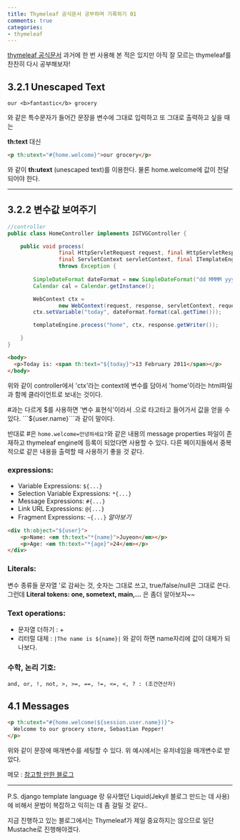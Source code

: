 ```yaml
---
title: Thymeleaf 공식문서 공부하며 기록하기 01
comments: true
categories:
- thymeleaf
---
```


[thymeleaf 공식문서](https://www.thymeleaf.org/doc/tutorials/3.0/usingthymeleaf.html)
과거에 한 번 사용해 본 적은 있지만 아직 잘 모르는 thymeleaf를 찬찬히 
다시 공부해보자!

<!-- more -->

## 3.2.1 Unescaped Text

```
our <b>fantastic</b> grocery
```
 와 같은 특수문자가 들어간 문장을 변수에 그대로 입력하고 또 그대로 출력하고 싶을 때는

 **th:text** 대신
 ```html
<p th:utext="#{home.welcome}">our grocery</p>
 ```
 와 같이 **th:utext** (unescaped text)를 이용한다.
 물론 home.welcome에 값이 전달되어야 한다.

----

## 3.2.2 변수값 보여주기

```java
//controller
public class HomeController implements IGTVGController {

    public void process(
                final HttpServletRequest request, final HttpServletResponse response,
                final ServletContext servletContext, final ITemplateEngine templateEngine)
                throws Exception {
                
        SimpleDateFormat dateFormat = new SimpleDateFormat("dd MMMM yyyy");
        Calendar cal = Calendar.getInstance();

        WebContext ctx = 
                new WebContext(request, response, servletContext, request.getLocale());
        ctx.setVariable("today", dateFormat.format(cal.getTime()));

        templateEngine.process("home", ctx, response.getWriter());

    }
}
```
```html
<body>
  <p>Today is: <span th:text="${today}">13 February 2011</span></p>
</body>
```

위와 같이 controller에서 'ctx'라는 context에 변수를 담아서 'home'이라는 html파일과 함께
클라이언트로 보내는 것이다.

#과는 다르게 $를 사용하면 '변수 표현식'이라서 .으로 타고타고 들어가서 값을 얻을 수 있다.
```${user.name}```과 같이 말이다.

반대로 #은 
```home.welcome=안녕하세요?```와 같은 내용의 message properties 파일이 존재하고
thymeleaf engine에 등록이 되었다면 사용할 수 있다.
다른 페이지들에서 중복적으로 같은 내용을 출력할 때 사용하기 좋을 것 같다.

### expressions:

- Variable Expressions: ```${...}```
- Selection Variable Expressions: ```*{...}```
- Message Expressions: ```#{...}```    
- Link URL Expressions: ```@{...}```   
- Fragment Expressions: ```~{...}```    *알아보기*

```html
<div th:object="${user}">
    <p>Name: <em th:text="*{name}">Juyeon</em></p>
    <p>Age: <em th:text="*{age}">24</em></p>
</div>

```

### Literals:
변수 종류들 문자열 '로 감싸는 것, 숫자는 그대로 쓰고, true/false/null은 그대로 쓴다.
그런데 **Literal tokens: one, sometext, main,…** 은 좀더 알아보자~~

### Text operations:
- 문자열 더하기 : +
- 리터럴 대체 : ```|The name is ${name}|``` 와 같이 하면 name자리에 값이 대체가 되나보다.

### 수학, 논리 기호:
```and, or, !, not, >, >=, ==, !=, <=, <, ? : (조건연산자)```

## 4.1 Messages
```html
<p th:utext="#{home.welcome(${session.user.name})}">
  Welcome to our grocery store, Sebastian Pepper!
</p>
```
위와 같이 문장에 매개변수를 세팅할 수 있다. 위 예시에서는 유저네임을 매개변수로 받았다.

메모 : [참고할 만한 블로그](https://cyberx.tistory.com/132)

----

P.S.
django template language 랑 유사했던 Liquid(Jekyll 블로그 만드는 데 사용)에 비해서 문법이 복잡하고 익히는 데 좀 걸릴 것 같다..

지금 진행하고 있는 블로그에서는 Thymeleaf가 제일 중요하지는 않으므로 일단 Mustache로 진행해야겠다.